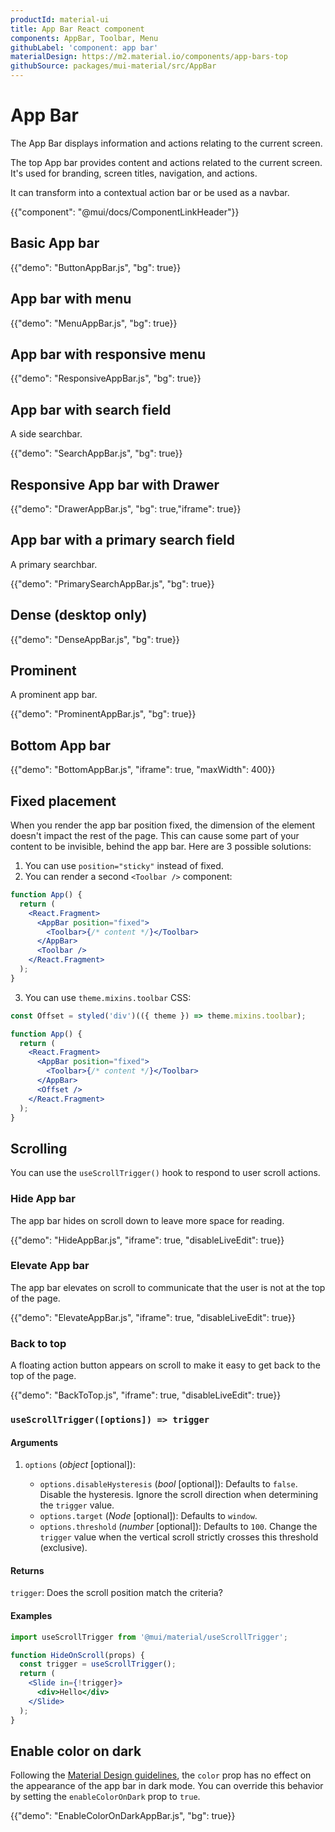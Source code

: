 ```yaml
---
productId: material-ui
title: App Bar React component
components: AppBar, Toolbar, Menu
githubLabel: 'component: app bar'
materialDesign: https://m2.material.io/components/app-bars-top
githubSource: packages/mui-material/src/AppBar
---
```


# App Bar

<p class="description">The App Bar displays information and actions relating to the current screen.</p>

The top App bar provides content and actions related to the current screen. It's used for branding, screen titles, navigation, and actions.

It can transform into a contextual action bar or be used as a navbar.

{{"component": "@mui/docs/ComponentLinkHeader"}}

## Basic App bar

{{"demo": "ButtonAppBar.js", "bg": true}}

## App bar with menu

{{"demo": "MenuAppBar.js", "bg": true}}

## App bar with responsive menu

{{"demo": "ResponsiveAppBar.js", "bg": true}}

## App bar with search field

A side searchbar.

{{"demo": "SearchAppBar.js", "bg": true}}

## Responsive App bar with Drawer

{{"demo": "DrawerAppBar.js", "bg": true,"iframe": true}}

## App bar with a primary search field

A primary searchbar.

{{"demo": "PrimarySearchAppBar.js", "bg": true}}

## Dense (desktop only)

{{"demo": "DenseAppBar.js", "bg": true}}

## Prominent

A prominent app bar.

{{"demo": "ProminentAppBar.js", "bg": true}}

## Bottom App bar

{{"demo": "BottomAppBar.js", "iframe": true, "maxWidth": 400}}

## Fixed placement

When you render the app bar position fixed, the dimension of the element doesn't impact the rest of the page. This can cause some part of your content to be invisible, behind the app bar. Here are 3 possible solutions:

1. You can use `position="sticky"` instead of fixed.
2. You can render a second `<Toolbar />` component:

```jsx
function App() {
  return (
    <React.Fragment>
      <AppBar position="fixed">
        <Toolbar>{/* content */}</Toolbar>
      </AppBar>
      <Toolbar />
    </React.Fragment>
  );
}
```

3. You can use `theme.mixins.toolbar` CSS:

```jsx
const Offset = styled('div')(({ theme }) => theme.mixins.toolbar);

function App() {
  return (
    <React.Fragment>
      <AppBar position="fixed">
        <Toolbar>{/* content */}</Toolbar>
      </AppBar>
      <Offset />
    </React.Fragment>
  );
}
```

## Scrolling

You can use the `useScrollTrigger()` hook to respond to user scroll actions.

### Hide App bar

The app bar hides on scroll down to leave more space for reading.

{{"demo": "HideAppBar.js", "iframe": true, "disableLiveEdit": true}}

### Elevate App bar

The app bar elevates on scroll to communicate that the user is not at the top of the page.

{{"demo": "ElevateAppBar.js", "iframe": true, "disableLiveEdit": true}}

### Back to top

A floating action button appears on scroll to make it easy to get back to the top of the page.

{{"demo": "BackToTop.js", "iframe": true, "disableLiveEdit": true}}

### `useScrollTrigger([options]) => trigger`

#### Arguments

1. `options` (_object_ [optional]):

   - `options.disableHysteresis` (_bool_ [optional]): Defaults to `false`. Disable the hysteresis. Ignore the scroll direction when determining the `trigger` value.
   - `options.target` (_Node_ [optional]): Defaults to `window`.
   - `options.threshold` (_number_ [optional]): Defaults to `100`. Change the `trigger` value when the vertical scroll strictly crosses this threshold (exclusive).

#### Returns

`trigger`: Does the scroll position match the criteria?

#### Examples

```jsx
import useScrollTrigger from '@mui/material/useScrollTrigger';

function HideOnScroll(props) {
  const trigger = useScrollTrigger();
  return (
    <Slide in={!trigger}>
      <div>Hello</div>
    </Slide>
  );
}
```

## Enable color on dark

Following the [Material Design guidelines](https://m2.material.io/design/color/dark-theme.html), the `color` prop has no effect on the appearance of the app bar in dark mode.
You can override this behavior by setting the `enableColorOnDark` prop to `true`.

{{"demo": "EnableColorOnDarkAppBar.js", "bg": true}}
